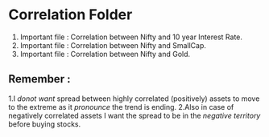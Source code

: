 # Correlation Folder
1. Important file : Correlation between Nifty and 10 year Interest Rate.
2. Important file : Correlation between Nifty and SmallCap.
3. Important file : Correlation between Nifty and Gold.

## Remember : 
1.I *donot want* spread between highly correlated (positively) assets to move to the extreme as it *pronounce* the trend is ending.
2.Also in case of negatively correlated assets I want the spread to be in the *negative territory* before buying stocks.
